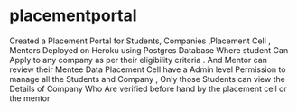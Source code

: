 # placementportal
Created a Placement Portal for Students, Companies ,Placement Cell , Mentors
Deployed on Heroku using Postgres Database 
Where student Can Apply to any company as per their eligibility criteria .
And Mentor can review their Mentee Data 
Placement Cell have a Admin level Permission to manage all the Students and Company , Only those Students can view the 
Details of Company Who Are verified before hand by the placement cell or the mentor 
